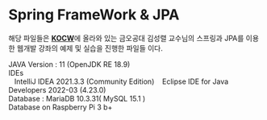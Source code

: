 Spring FrameWork & JPA
=====
해당 파일들은 [**KOCW**]()에 올라와 있는 금오공대 김성렬 교수님의 스프링과 JPA를 이용한 웹개발 강좌의 예제 및 실습을 진행한 파일들 이다.

JAVA Version : 11 (OpenJDK RE 18.9)    
IDEs    
&nbsp;&nbsp;&nbsp;IntelliJ IDEA 2021.3.3 (Community Edition) 
&nbsp;&nbsp;&nbsp;Eclipse IDE for Java Developers 2022-03 (4.23.0)   
Database : MariaDB 10.3.31( MySQL 15.1 )   
Database on Raspberry Pi 3 b+
